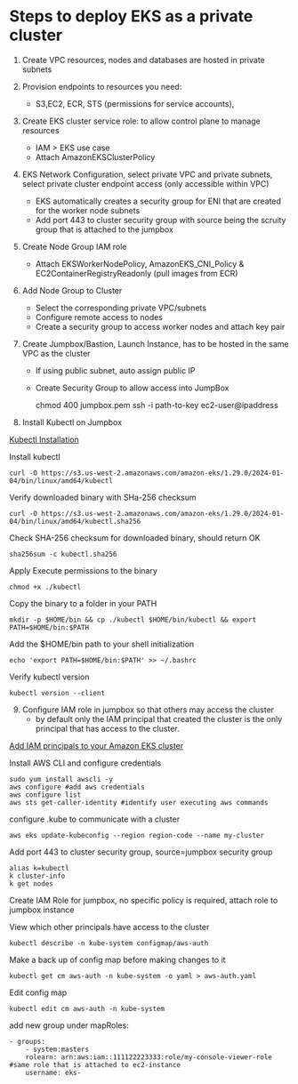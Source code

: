 # Steps to deploy EKS as a private cluster 
1. Create VPC resources, nodes and databases are hosted in private subnets 
2. Provision endpoints to resources you need:
    * S3,EC2, ECR, STS (permissions for service accounts), 
3. Create EKS cluster service role: to allow control plane to manage resources
    * IAM > EKS use case
    * Attach AmazonEKSClusterPolicy
4. EKS Network Configuration, select private VPC and private subnets, select private cluster endpoint access (only accessible within VPC)
    * EKS automatically creates a security group for ENI that are created for the worker node subnets
    * Add port 443 to cluster security group with source being the scruity group that is attached to the jumpbox
5. Create Node Group IAM role 
    * Attach EKSWorkerNodePolicy, AmazonEKS_CNI_Policy & EC2ContainerRegistryReadonly (pull images from ECR)
6. Add Node Group to Cluster
    * Select the corresponding private VPC/subnets
    * Configure remote access to nodes
    * Create a security group to access worker nodes and attach key pair
7. Create Jumpbox/Bastion, Launch Instance, has to be hosted in the same VPC as the cluster
    * If using public subnet, auto assign public IP
    * Create Security Group to allow access into JumpBox

        chmod 400 jumpbox.pem
        ssh -i path-to-key ec2-user@ipaddress

8. Install Kubectl on Jumpbox 

[Kubectl Installation](https://docs.aws.amazon.com/eks/latest/userguide/install-kubectl.html)

Install kubectl 

    curl -O https://s3.us-west-2.amazonaws.com/amazon-eks/1.29.0/2024-01-04/bin/linux/amd64/kubectl 

Verify downloaded binary with SHa-256 checksum

    curl -O https://s3.us-west-2.amazonaws.com/amazon-eks/1.29.0/2024-01-04/bin/linux/amd64/kubectl.sha256 

Check SHA-256 checksum for downloaded binary, should return OK

    sha256sum -c kubectl.sha256

Apply Execute permissions to the binary

    chmod +x ./kubectl

Copy the binary to a folder in your PATH

    mkdir -p $HOME/bin && cp ./kubectl $HOME/bin/kubectl && export PATH=$HOME/bin:$PATH

Add the $HOME/bin path to your shell initialization

    echo 'export PATH=$HOME/bin:$PATH' >> ~/.bashrc 

Verify kubectl version

    kubectl version --client

9. Configure IAM role in jumpbox so that others may access the cluster
    * by default only the IAM principal that created the cluster is the only principal that has access to the cluster. 

[Add IAM principals to your Amazon EKS cluster](https://docs.aws.amazon.com/eks/latest/userguide/add-user-role.html)

Install AWS CLI and configure credentials

    sudo yum install awscli -y
    aws configure #add aws credentials
    aws configure list
    aws sts get-caller-identity #identify user executing aws commands

configure .kube to communicate with a cluster

    aws eks update-kubeconfig --region region-code --name my-cluster

Add port 443 to cluster security group, source=jumpbox security group

    alias k=kubectl
    k cluster-info
    k get nodes

Create IAM Role for jumpbox, no specific policy is required, attach role to jumpbox instance

View which other principals have access to the cluster

    kubectl describe -n kube-system configmap/aws-auth

Make a back up of config map before making changes to it

    kubectl get cm aws-auth -n kube-system -o yaml > aws-auth.yaml

Edit config map

    kubectl edit cm aws-auth -n kube-system

add new group under mapRoles: 

    - groups:
        - system:masters
        rolearn: arn:aws:iam::111122223333:role/my-console-viewer-role #same role that is attached to ec2-instance
        username: eks-
